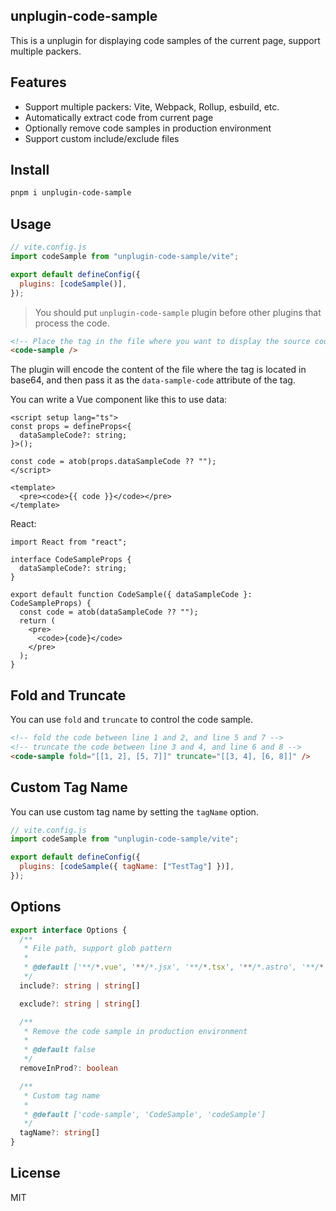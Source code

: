 ## unplugin-code-sample

This is a unplugin for displaying code samples of the current page, support multiple packers.

## Features

- Support multiple packers: Vite, Webpack, Rollup, esbuild, etc.
- Automatically extract code from current page
- Optionally remove code samples in production environment
- Support custom include/exclude files

## Install

```bash
pnpm i unplugin-code-sample
```

## Usage

```js
// vite.config.js
import codeSample from "unplugin-code-sample/vite";

export default defineConfig({
  plugins: [codeSample()],
});
```

> You should put `unplugin-code-sample` plugin before other plugins that process the code.

```html
<!-- Place the tag in the file where you want to display the source code -->
<code-sample />
```

The plugin will encode the content of the file where the tag is located in base64, and then pass it as the `data-sample-code` attribute of the tag.

You can write a Vue component like this to use data:

```vue
<script setup lang="ts">
const props = defineProps<{
  dataSampleCode?: string;
}>();

const code = atob(props.dataSampleCode ?? "");
</script>

<template>
  <pre><code>{{ code }}</code></pre>
</template>
```

React:

```tsx
import React from "react";

interface CodeSampleProps {
  dataSampleCode?: string;
}

export default function CodeSample({ dataSampleCode }: CodeSampleProps) {
  const code = atob(dataSampleCode ?? "");
  return (
    <pre>
      <code>{code}</code>
    </pre>
  );
}
```

## Fold and Truncate

You can use `fold` and `truncate` to control the code sample.

```html
<!-- fold the code between line 1 and 2, and line 5 and 7 -->
<!-- truncate the code between line 3 and 4, and line 6 and 8 -->
<code-sample fold="[[1, 2], [5, 7]]" truncate="[[3, 4], [6, 8]]" />
```

## Custom Tag Name

You can use custom tag name by setting the `tagName` option.

```js
// vite.config.js
import codeSample from "unplugin-code-sample/vite";

export default defineConfig({
  plugins: [codeSample({ tagName: ["TestTag"] })],
});
```

## Options

```ts
export interface Options {
  /**
   * File path, support glob pattern
   *
   * @default ['**/*.vue', '**/*.jsx', '**/*.tsx', '**/*.astro', '**/*.svelte', '**/*.html']
   */
  include?: string | string[]

  exclude?: string | string[]

  /**
   * Remove the code sample in production environment
   *
   * @default false
   */
  removeInProd?: boolean

  /**
   * Custom tag name
   *
   * @default ['code-sample', 'CodeSample', 'codeSample']
   */
  tagName?: string[]
}
```

## License

MIT

